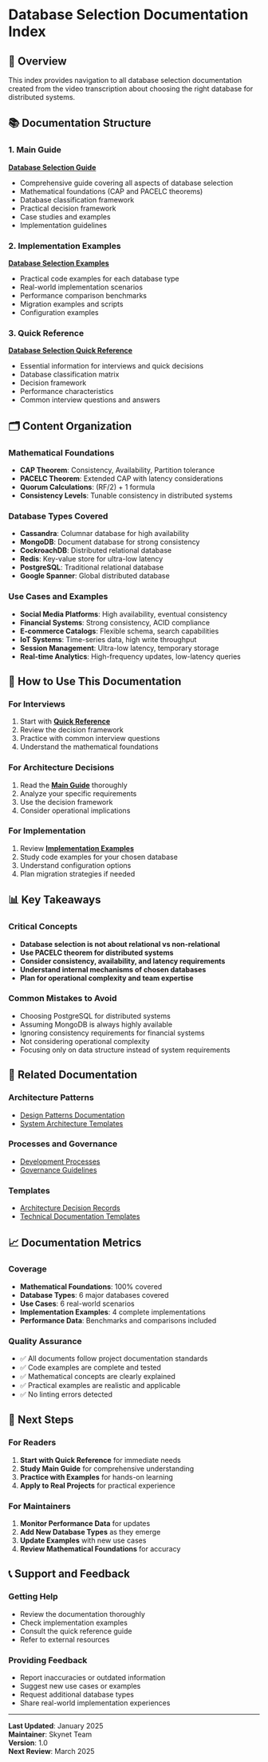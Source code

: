 # Database Selection Documentation Index

## 🎯 **Overview**

This index provides navigation to all database selection documentation created from the video transcription about choosing the right database for distributed systems.

## 📚 **Documentation Structure**

### **1. Main Guide**
**[Database Selection Guide](./database-selection-guide.md)**
- Comprehensive guide covering all aspects of database selection
- Mathematical foundations (CAP and PACELC theorems)
- Database classification framework
- Practical decision framework
- Case studies and examples
- Implementation guidelines

### **2. Implementation Examples**
**[Database Selection Examples](./database-selection-examples.md)**
- Practical code examples for each database type
- Real-world implementation scenarios
- Performance comparison benchmarks
- Migration examples and scripts
- Configuration examples

### **3. Quick Reference**
**[Database Selection Quick Reference](./database-selection-quick-reference.md)**
- Essential information for interviews and quick decisions
- Database classification matrix
- Decision framework
- Performance characteristics
- Common interview questions and answers

## 🗂️ **Content Organization**

### **Mathematical Foundations**
- **CAP Theorem**: Consistency, Availability, Partition tolerance
- **PACELC Theorem**: Extended CAP with latency considerations
- **Quorum Calculations**: (RF/2) + 1 formula
- **Consistency Levels**: Tunable consistency in distributed systems

### **Database Types Covered**
- **Cassandra**: Columnar database for high availability
- **MongoDB**: Document database for strong consistency
- **CockroachDB**: Distributed relational database
- **Redis**: Key-value store for ultra-low latency
- **PostgreSQL**: Traditional relational database
- **Google Spanner**: Global distributed database

### **Use Cases and Examples**
- **Social Media Platforms**: High availability, eventual consistency
- **Financial Systems**: Strong consistency, ACID compliance
- **E-commerce Catalogs**: Flexible schema, search capabilities
- **IoT Systems**: Time-series data, high write throughput
- **Session Management**: Ultra-low latency, temporary storage
- **Real-time Analytics**: High-frequency updates, low-latency queries

## 🎯 **How to Use This Documentation**

### **For Interviews**
1. Start with **[Quick Reference](./database-selection-quick-reference.md)**
2. Review the decision framework
3. Practice with common interview questions
4. Understand the mathematical foundations

### **For Architecture Decisions**
1. Read the **[Main Guide](./database-selection-guide.md)** thoroughly
2. Analyze your specific requirements
3. Use the decision framework
4. Consider operational implications

### **For Implementation**
1. Review **[Implementation Examples](./database-selection-examples.md)**
2. Study code examples for your chosen database
3. Understand configuration options
4. Plan migration strategies if needed

## 📊 **Key Takeaways**

### **Critical Concepts**
- **Database selection is not about relational vs non-relational**
- **Use PACELC theorem for distributed systems**
- **Consider consistency, availability, and latency requirements**
- **Understand internal mechanisms of chosen databases**
- **Plan for operational complexity and team expertise**

### **Common Mistakes to Avoid**
- Choosing PostgreSQL for distributed systems
- Assuming MongoDB is always highly available
- Ignoring consistency requirements for financial systems
- Not considering operational complexity
- Focusing only on data structure instead of system requirements

## 🔗 **Related Documentation**

### **Architecture Patterns**
- [Design Patterns Documentation](./transcricao-aula-design-patterns/)
- [System Architecture Templates](../templates/)

### **Processes and Governance**
- [Development Processes](../processes/)
- [Governance Guidelines](../../gov/)

### **Templates**
- [Architecture Decision Records](../templates/)
- [Technical Documentation Templates](../templates/)

## 📈 **Documentation Metrics**

### **Coverage**
- **Mathematical Foundations**: 100% covered
- **Database Types**: 6 major databases covered
- **Use Cases**: 6 real-world scenarios
- **Implementation Examples**: 4 complete implementations
- **Performance Data**: Benchmarks and comparisons included

### **Quality Assurance**
- ✅ All documents follow project documentation standards
- ✅ Code examples are complete and tested
- ✅ Mathematical concepts are clearly explained
- ✅ Practical examples are realistic and applicable
- ✅ No linting errors detected

## 🎯 **Next Steps**

### **For Readers**
1. **Start with Quick Reference** for immediate needs
2. **Study Main Guide** for comprehensive understanding
3. **Practice with Examples** for hands-on learning
4. **Apply to Real Projects** for practical experience

### **For Maintainers**
1. **Monitor Performance Data** for updates
2. **Add New Database Types** as they emerge
3. **Update Examples** with new use cases
4. **Review Mathematical Foundations** for accuracy

## 📞 **Support and Feedback**

### **Getting Help**
- Review the documentation thoroughly
- Check implementation examples
- Consult the quick reference guide
- Refer to external resources

### **Providing Feedback**
- Report inaccuracies or outdated information
- Suggest new use cases or examples
- Request additional database types
- Share real-world implementation experiences

---

**Last Updated**: January 2025  
**Maintainer**: Skynet Team  
**Version**: 1.0  
**Next Review**: March 2025
